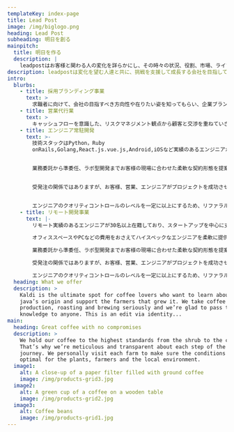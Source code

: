 ```yaml
---
templateKey: index-page
title: Lead Post
image: /img/biglogo.png
heading: Lead Post
subheading: 明日を創る
mainpitch:
  title: 明日を作る
  description: |
    leadpostはお客様と関わる人の変化を詳らかにし、その時々の状況、役割、市場、ライフステージまで真摯に向き合います。
description: leadpostは変化を望む人達と共に、挑戦を支援して成長する会社を目指しています。
intro:
  blurbs:
    - title: 採用ブランディング事業
      text: >
        求職者に向けて、会社の目指すべき方向性や在りたい姿を知ってもらい、企業ブランドを向上させ、採用市場で優秀な人材を自社で獲得できるようにするための取り組みを支援します。
    - title: 営業代行業
      text: >
        キャッシュフローを意識した、リスクマネジメント観点から顧客と交渉を重ねていきます。納期どおりにつくればいいという関係性ではなく、プロジェクトのゴールを目的とした開発を共に描いて成功へと導きます。
    - title: エンジニア常駐開発
      text: >-
        技術スタックはPython，Ruby
        onRails,Golang,React.js.vue.js,Android,iOSなど実績のあるエンジニアが30名以上在籍しており、スタートアップを中心に支援しております。


        業務委託から準委任、ラボ型開発までお客様の現場に合わせた柔軟な契約形態を提案いたします。


        受発注の関係ではありますが、お客様、営業、エンジニアがプロジェクトを成功させる目的のために何ができるかを考えて行動しているのが特徴です。


        エンジニアのクオリティコントロールのレベルを一定に以上にするため、リファラルのみで調達しております
    - title: リモート開発事業
      text: |-
        リモート実績のあるエンジニアが30名以上在籍しており、スタートアップを中心に支援しております。

        オフィススペースやPCなどの費用をおさえてハイスペックなエンジニアを柔軟に提供することができます。

        業務委託から準委任、ラボ型開発までお客様の現場に合わせた柔軟な契約形態を提案いたします。

        受発注の関係ではありますが、お客様、営業、エンジニアがプロジェクトを成功させる目的のために何ができるかを考えて行動しているのが特徴です。

        エンジニアのクオリティコントロールのレベルを一定に以上にするため、リファラルのみで調達しております
  heading: What we offer
  description: >
    Kaldi is the ultimate spot for coffee lovers who want to learn about their
    java’s origin and support the farmers that grew it. We take coffee
    production, roasting and brewing seriously and we’re glad to pass that
    knowledge to anyone. This is an edit via identity...
main:
  heading: Great coffee with no compromises
  description: >
    We hold our coffee to the highest standards from the shrub to the cup.
    That’s why we’re meticulous and transparent about each step of the coffee’s
    journey. We personally visit each farm to make sure the conditions are
    optimal for the plants, farmers and the local environment.
  image1:
    alt: A close-up of a paper filter filled with ground coffee
    image: /img/products-grid3.jpg
  image2:
    alt: A green cup of a coffee on a wooden table
    image: /img/products-grid2.jpg
  image3:
    alt: Coffee beans
    image: /img/products-grid1.jpg
---
```

